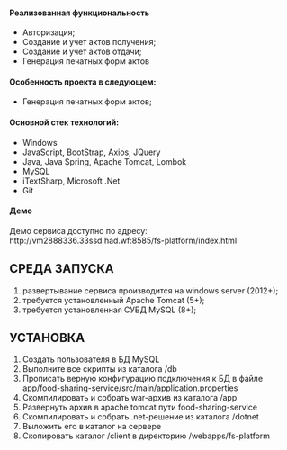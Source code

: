 <h4>Реализованная функциональность</h4>
<ul>
    <li>Авторизация;</li>
    <li>Создание и учет актов получения;</li>
    <li>Создание и учет актов отдачи;</li>
    <li>Генерация печатных форм актов</li>
</ul> 
<h4>Особенность проекта в следующем:</h4>
<ul>
 <li>Генерация печатных форм актов;</li>  
 </ul>
<h4>Основной стек технологий:</h4>
<ul>
    <li>Windows</li>
    <li>JavaScript, BootStrap, Axios, JQuery</li>
    <li>Java, Java Spring, Apache Tomcat, Lombok</li>
    <li>MySQL</li>
    <li>iTextSharp, Microsoft .Net</li>
    <li>Git</li>
</ul>

<h4>Демо</h4>
<p>Демо сервиса доступно по адресу: http://vm2888336.33ssd.had.wf:8585/fs-platform/index.html </p>


СРЕДА ЗАПУСКА
------------
1) развертывание сервиса производится на windows server (2012+);
2) требуется установленный Apache Tomcat (5+);
3) требуется установленная СУБД MySQL (8+);


УСТАНОВКА
------------
1) Создать пользователя в БД MySQL
2) Выполните все скрипты из каталога /db
3) Прописать верную конфигурацию подключения к БД в файле app/food-sharing-service/src/main/application.properties
3) Скомпилировать и собрать war-архив из каталога /app
4) Развернуть архив в apache tomcat пути food-sharing-service
5) Скомпилировать и собрать .net-решение из каталога /dotnet
6) Выложить его в каталог на сервере
7) Скопировать каталог /client в директорию /webapps/fs-platform